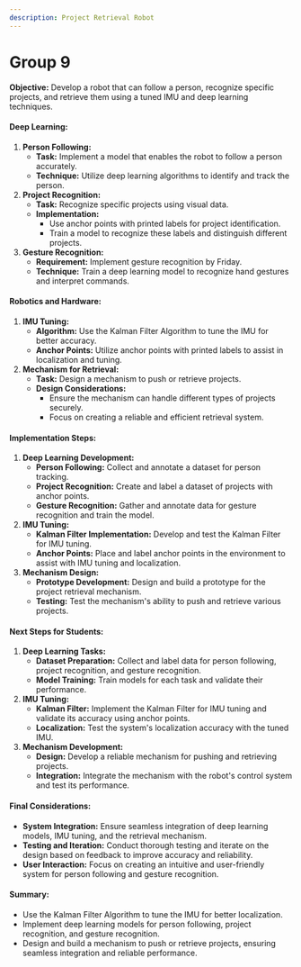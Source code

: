 ```yaml
---
description: Project Retrieval Robot
---
```


# Group 9

**Objective:** Develop a robot that can follow a person, recognize specific projects, and retrieve them using a tuned IMU and deep learning techniques.

#### Deep Learning:

1. **Person Following:**
   * **Task:** Implement a model that enables the robot to follow a person accurately.
   * **Technique:** Utilize deep learning algorithms to identify and track the person.
2. **Project Recognition:**
   * **Task:** Recognize specific projects using visual data.
   * **Implementation:**
     * Use anchor points with printed labels for project identification.
     * Train a model to recognize these labels and distinguish different projects.
3. **Gesture Recognition:**
   * **Requirement:** Implement gesture recognition by Friday.
   * **Technique:** Train a deep learning model to recognize hand gestures and interpret commands.

#### Robotics and Hardware:

1. **IMU Tuning:**
   * **Algorithm:** Use the Kalman Filter Algorithm to tune the IMU for better accuracy.
   * **Anchor Points:** Utilize anchor points with printed labels to assist in localization and tuning.
2. **Mechanism for Retrieval:**
   * **Task:** Design a mechanism to push or retrieve projects.
   * **Design Considerations:**
     * Ensure the mechanism can handle different types of projects securely.
     * Focus on creating a reliable and efficient retrieval system.

#### Implementation Steps:

1. **Deep Learning Development:**
   * **Person Following:** Collect and annotate a dataset for person tracking.
   * **Project Recognition:** Create and label a dataset of projects with anchor points.
   * **Gesture Recognition:** Gather and annotate data for gesture recognition and train the model.
2. **IMU Tuning:**
   * **Kalman Filter Implementation:** Develop and test the Kalman Filter for IMU tuning.
   * **Anchor Points:** Place and label anchor points in the environment to assist with IMU tuning and localization.
3. **Mechanism Design:**
   * **Prototype Development:** Design and build a prototype for the project retrieval mechanism.
   * **Testing:** Test the mechanism's ability to push and retrieve various projects.

#### Next Steps for Students:

1. **Deep Learning Tasks:**
   * **Dataset Preparation:** Collect and label data for person following, project recognition, and gesture recognition.
   * **Model Training:** Train models for each task and validate their performance.
2. **IMU Tuning:**
   * **Kalman Filter:** Implement the Kalman Filter for IMU tuning and validate its accuracy using anchor points.
   * **Localization:** Test the system's localization accuracy with the tuned IMU.
3. **Mechanism Development:**
   * **Design:** Develop a reliable mechanism for pushing and retrieving projects.
   * **Integration:** Integrate the mechanism with the robot's control system and test its performance.

#### Final Considerations:

* **System Integration:** Ensure seamless integration of deep learning models, IMU tuning, and the retrieval mechanism.
* **Testing and Iteration:** Conduct thorough testing and iterate on the design based on feedback to improve accuracy and reliability.
* **User Interaction:** Focus on creating an intuitive and user-friendly system for person following and gesture recognition.

#### Summary:

* Use the Kalman Filter Algorithm to tune the IMU for better localization.
* Implement deep learning models for person following, project recognition, and gesture recognition.
* Design and build a mechanism to push or retrieve projects, ensuring seamless integration and reliable performance.
